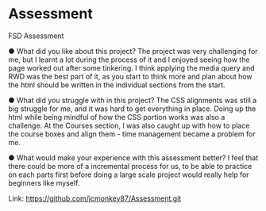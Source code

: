 # Assessment
FSD Assessment

●	What did you like about this project?
The project was very challenging for me, but I learnt a lot during the process of it and I enjoyed seeing how the page worked out after some tinkering. I think applying the media query and RWD was the best part of it, as you start to think more and plan about how the html should be written in the individual sections from the start.

●	What did you struggle with in this project?
The CSS alignments was still a big struggle for me, and it was hard to get everything in place. Doing up the html while being mindful of how the CSS portion works was also a challenge. At the Courses section, I was also caught up with how to place the course boxes and align them - time management became a problem for me.

●	What would make your experience with this assessment better?
I feel that there could be more of a incremental process for us, to be able to practice on each parts first before doing a large scale project would really help for beginners like myself.

Link:
https://github.com/jcmonkey87/Assessment.git
